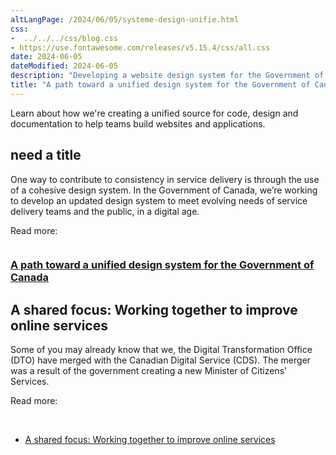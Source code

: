 ```yaml
---
altLangPage: /2024/06/05/systeme-design-unifie.html
css:
-  ../../../css/blog.css
- https://use.fontawesome.com/releases/v5.15.4/css/all.css
date: 2024-06-05
dateModified: 2024-06-05
description: "Developing a website design system for the Government of Canada and organization change in government departments."
title: "A path toward a unified design system for the Government of Canada"
---
```


<p>Learn about how we're creating a unified source for code, design and documentation to help teams build websites and applications.</p>

<h2>need a title</h2>
<p>One way to contribute to consistency in service delivery is through the use of a cohesive design system. In the Government of Canada, we’re working to develop an updated design system to meet evolving needs of service delivery teams and the public, in a digital age.</p>

<p>Read more:</p>
<div class="col-md-12 mrgn-bttm-xl">
<div class="col-md-6">
        <img class="img-responsive thumbnail" src="/images/DTO_CDS_DesignSystem_Blog_Post_EN.jpg" alt=""/>
        <h3><a class="stretched-link" href="https://digital.canada.ca/2024/05/27/a-path-toward-a-unified-design-system-for-the-government-of-canada/">A path toward a unified design system for the Government of Canada</a></h3>
</div>
</div>


<div class="clearfix">

<h2>A shared focus: Working together to improve online services</h2>

<p>Some of you may already know that we, the Digital Transformation Office (DTO) have merged with the Canadian Digital Service (CDS). The merger was a result of the government creating a new Minister of Citizens’ Services.</p>

<p>Read more:</p>

<div class="hidden-xs hidden-sm col-md-6">
<img src="/images/DTO_CDS_DesignSystem_Blog_Post_.jpg"  alt="" class="img-responsive mrgn-bttm-md thumbnail" />
</div>
<br>
<ul>
<li><a href="https://digital.canada.ca/2024/05/27/a-path-toward-a-unified-design-system-for-the-government-of-canada/">A shared focus: Working together to improve online services</a></li>
</ul>




